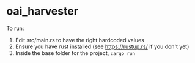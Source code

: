 # oai_harvester

To run:
1. Edit src/main.rs to have the right hardcoded values
2. Ensure you have rust installed (see https://rustup.rs/ if you don't yet)
3. Inside the base folder for the project, `cargo run`
